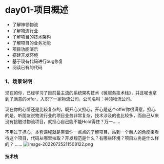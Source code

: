 # day01-项目概述
- 了解神领物流
- 了解物流行业
- 了解项目的技术架构
- 了解项目的业务功能
- 项目功能演示
- 搭建开发环境
- 基于现有代码进行bug修复
- 阅读已有的代码
### 1、场景说明
现在的你，已经学习了目前最主流的系统架构技术《微服务技术栈》，并且呢也拿到了满意的offer，入职了一家物流公司，公司名叫：神领物流公司。

现在你的心情还是比较复杂的，既开心又担心，开心是这个offer你很满意，担心的是，听朋友说物流行业的项目业务非常复杂，技术涉及的也比较多，而自己从来没有接触过物流项目，就担心自己能不能Hold得住？万一……

不用过于担心，本套课程就是带着你一点点的了解项目，站到一个新人的角度来看待这个项目，代码从哪里拉取？开发规范是什么？有哪些环境？项目业务是什么样的？ ……
![image-20220725211508122.png](![image-20220725211508122.png](https://image-1302773738.cos.ap-shanghai.myqcloud.com/img1665994390645-292d9d08-3927-4a96-8d4a-0c8a653d0b45.png))

#### 技术栈

